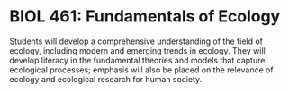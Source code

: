 # BIOL 461: Fundamentals of Ecology

Students will develop a comprehensive understanding of the field of ecology, including modern and emerging trends in ecology. They will develop literacy in the fundamental theories and models that capture ecological processes; emphasis will also be placed on the relevance of ecology and ecological research for human society.